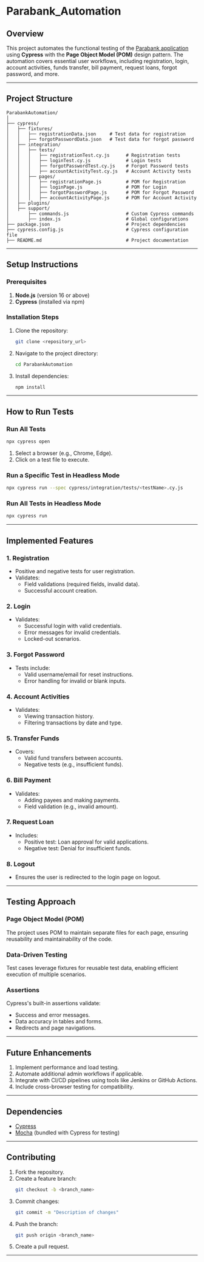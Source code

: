 # Parabank_Automation

## **Overview**
This project automates the functional testing of the [Parabank application](https://parabank.parasoft.com/parabank/index.htm) using **Cypress** with the **Page Object Model (POM)** design pattern. The automation covers essential user workflows, including registration, login, account activities, funds transfer, bill payment, request loans, forgot password, and more.

---

## **Project Structure**

```
ParabankAutomation/
│
├── cypress/
│   ├── fixtures/
│   │   ├── registrationData.json     # Test data for registration
│   │   ├── forgotPasswordData.json   # Test data for forgot password
│   ├── integration/
│   │   ├── tests/
│   │   │   ├── registrationTest.cy.js      # Registration tests
│   │   │   ├── loginTest.cy.js             # Login tests
│   │   │   ├── forgotPasswordTest.cy.js    # Forgot Password tests
│   │   │   ├── accountActivityTest.cy.js   # Account Activity tests
│   │   ├── pages/
│   │   │   ├── registrationPage.js         # POM for Registration
│   │   │   ├── loginPage.js                # POM for Login
│   │   │   ├── forgotPasswordPage.js       # POM for Forgot Password
│   │   │   ├── accountActivityPage.js      # POM for Account Activity
│   ├── plugins/
│   ├── support/
│       ├── commands.js                     # Custom Cypress commands
│       ├── index.js                        # Global configurations
├── package.json                            # Project dependencies
├── cypress.config.js                       # Cypress configuration file
├── README.md                               # Project documentation
```

---

## **Setup Instructions**

### **Prerequisites**
1. **Node.js** (version 16 or above)
2. **Cypress** (installed via npm)

### **Installation Steps**
1. Clone the repository:
   ```bash
   git clone <repository_url>
   ```
2. Navigate to the project directory:
   ```bash
   cd ParabankAutomation
   ```
3. Install dependencies:
   ```bash
   npm install
   ```

---

## **How to Run Tests**

### **Run All Tests**
```bash
npx cypress open
```
1. Select a browser (e.g., Chrome, Edge).
2. Click on a test file to execute.

### **Run a Specific Test in Headless Mode**
```bash
npx cypress run --spec cypress/integration/tests/<testName>.cy.js
```

### **Run All Tests in Headless Mode**
```bash
npx cypress run
```

---

## **Implemented Features**

### **1. Registration**
- Positive and negative tests for user registration.
- Validates:
  - Field validations (required fields, invalid data).
  - Successful account creation.

### **2. Login**
- Validates:
  - Successful login with valid credentials.
  - Error messages for invalid credentials.
  - Locked-out scenarios.

### **3. Forgot Password**
- Tests include:
  - Valid username/email for reset instructions.
  - Error handling for invalid or blank inputs.

### **4. Account Activities**
- Validates:
  - Viewing transaction history.
  - Filtering transactions by date and type.

### **5. Transfer Funds**
- Covers:
  - Valid fund transfers between accounts.
  - Negative tests (e.g., insufficient funds).

### **6. Bill Payment**
- Validates:
  - Adding payees and making payments.
  - Field validation (e.g., invalid amount).

### **7. Request Loan**
- Includes:
  - Positive test: Loan approval for valid applications.
  - Negative test: Denial for insufficient funds.

### **8. Logout**
- Ensures the user is redirected to the login page on logout.

---

## **Testing Approach**

### **Page Object Model (POM)**
The project uses POM to maintain separate files for each page, ensuring reusability and maintainability of the code.

### **Data-Driven Testing**
Test cases leverage fixtures for reusable test data, enabling efficient execution of multiple scenarios.

### **Assertions**
Cypress's built-in assertions validate:
- Success and error messages.
- Data accuracy in tables and forms.
- Redirects and page navigations.

---

## **Future Enhancements**
1. Implement performance and load testing.
2. Automate additional admin workflows if applicable.
3. Integrate with CI/CD pipelines using tools like Jenkins or GitHub Actions.
4. Include cross-browser testing for compatibility.

---

## **Dependencies**
- [Cypress](https://www.cypress.io/)
- [Mocha](https://mochajs.org/) (bundled with Cypress for testing)

---

## **Contributing**
1. Fork the repository.
2. Create a feature branch:
   ```bash
   git checkout -b <branch_name>
   ```
3. Commit changes:
   ```bash
   git commit -m "Description of changes"
   ```
4. Push the branch:
   ```bash
   git push origin <branch_name>
   ```
5. Create a pull request.

---


